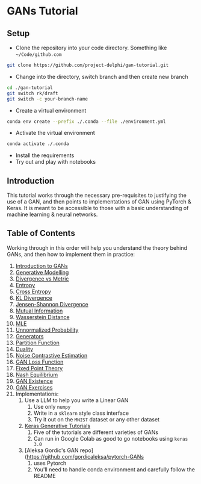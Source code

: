 # GANs Tutorial

## Setup

* Clone the repository into your code directory. Something like `~/Code/github.com`

```bash
git clone https://github.com/project-delphi/gan-tutorial.git
```

* Change into the directory, switch branch and then create new branch

```bash
cd ./gan-tutorial
git switch rk/draft
git switch -c your-branch-name
```

* Create a virtual environment

```bash
conda env create --prefix ./.conda --file ./environment.yml
```

* Activate the virtual environment

```bash
conda activate ./.conda
```

* Install the requirements
* Try out and play with notebooks

## Introduction
This tutorial works through the necessary pre-requisites to justifying the use of a GAN, and then points to  implementations of GAN using PyTorch & Keras. It is meant to be accessible to those with a basic understanding of machine learning & neural networks.

## Table of Contents

Working through in this order will help you understand the theory behind GANs, and then how to implement them in practice:

1. [Introduction to GANs](notebooks/intro.ipynb)
1. [Generative Modelling](notebooks/generative_modelling.ipynb)
1. [Divergence vs Metric](notebooks/divergence_vs_metric.ipynb)
1. [Entropy](notebooks/entropy.ipynb)
1. [Cross Entropy](notebooks/cross_entropy.ipynb)
1. [KL Divergence](notebooks/kl_divergence.ipynb)
1. [Jensen-Shannon Divergence](notebooks/jensen_shannon_divergence.ipynb)
1. [Mutual Information](notebooks/mutual_information.ipynb)
1. [Wasserstein Distance](notebooks/wasserstein_distance.ipynb)
1. [MLE](notebooks/mle.ipynb)
1. [Unnormalized Probability](notebooks/unnormalized_probability.ipynb)
1. [Generators](notebooks/generators.ipynb)
1. [Partition Function](notebooks/partition_function.ipynb)
1. [Duality](notebooks/duality.ipynb)
1. [Noise Contrastive Estimation](notebooks/nce.ipynb)
1. [GAN Loss Function](notebooks/gan_loss_functions.ipynb )
1. [Fixed Point Theory](notebooks/fixed_point_theory.ipynb)
1. [Nash Equilibrium](notebooks/nash.ipynb)
1. [GAN Existence](notebooks/gan_existence.ipynb)
1. [GAN Exercises](notebooks/gan_exercises.ipynb)
1. Implementations:
    1. Use a LLM to help you write a Linear GAN
        1. Use only `numpy`
        1. Write in a `sklearn` style class interface
        1. Try it out on the `MNIST` dataset or any other dataset
    1. [Keras Generative Tutorials](https://keras.io/examples/generative/)
        1. Five of the tutorials are different varieties of GANs
        1. Can run in Google Colab as good to go notebooks using `keras 3.0`
    1. [Aleksa Gordic's GAN repo](https://github.com/gordicaleksa/pytorch-GANs
        1. uses Pytorch
        1. You'll need to handle conda environment and carefully follow the README
